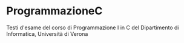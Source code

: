 ProgrammazioneC
===============

Testi d'esame del corso di Programmazione I in C del Dipartimento di Informatica, Università di Verona

